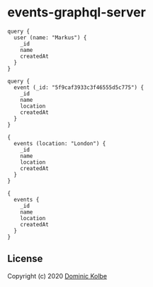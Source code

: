 # events-graphql-server

```
query {
  user (name: "Markus") {
    _id
    name
    createdAt
  }
}
```

```
query {
  event (_id: "5f9caf3933c3f46555d5c775") {
    _id
    name
    location
    createdAt
  }
}
```

```
{
  events (location: "London") {
    _id
    name
    location
    createdAt
  }
}
```

```
{
  events {
    _id
    name
    location
    createdAt
  }
}
```

## License

Copyright (c) 2020 [Dominic Kolbe](https://dominickolbe.dk)
